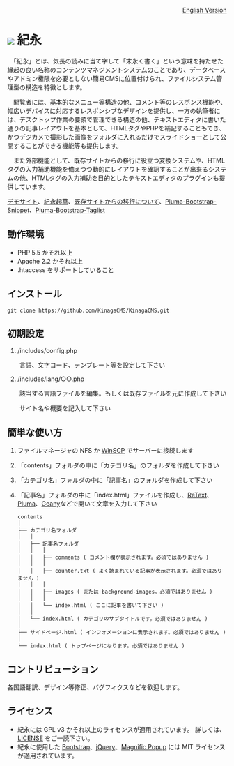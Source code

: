 <p align="right"><a href="README.md">English Version</a></p>

# ![](https://avatars3.githubusercontent.com/u/26238188?v=3&s=35) 紀永

　「紀永」とは、気長の読みに当て字して「末永く書く」という意味を持たせた縁起の良い名称のコンテンツマネジメントシステムのことであり、データベースやアドミン権限を必要としない簡易CMSに位置付けられ、ファイルシステム管理型の構造を特徴とします。

　閲覧者には、基本的なメニュー等構造の他、コメント等のレスポンス機能や、幅広いデバイスに対応するレスポンシブなデザインを提供し、一方の執筆者には、デスクトップ作業の要領で管理できる構造の他、テキストエディタに書いた通りの記事レイアウトを基本として、HTMLタグやPHPを補記することもでき、かつデジカメで撮影した画像をフォルダに入れるだけでスライドショーとして公開することができる機能等も提供します。

　また外部機能として、既存サイトからの移行に役立つ変換システムや、HTMLタグの入力補助機能を備えつつ動的にレイアウトを確認することが出来るシステムの他、HTMLタグの入力補助を目的としたテキストエディタのプラグインも提供しています。

[デモサイト](http://xn--5rwx17a.xn--v8jtdudb.com/)、[紀永起草](http://xn--vl1al2s.xn--v8jtdudb.com)、[既存サイトからの移行について](http://xn--5rwx17a.xn--v8jtdudb.com/%E6%97%A2%E5%AD%98%E3%82%B5%E3%82%A4%E3%83%88%E3%81%8B%E3%82%89%E3%81%AE%E7%A7%BB%E8%A1%8C%E3%81%AB%E3%81%A4%E3%81%84%E3%81%A6)、[Pluma-Bootstrap-Snippet](https://github.com/KinagaCMS/Pluma-Bootstrap-Snippet)、[Pluma-Bootstrap-Taglist](https://github.com/KinagaCMS/Pluma-Bootstrap-Taglist)



## 動作環境

- PHP 5.5 かそれ以上
- Apache 2.2 かそれ以上
- .htaccess をサポートしていること



## インストール
	git clone https://github.com/KinagaCMS/KinagaCMS.git



## 初期設定

1.  /includes/config.php

　　言語、文字コード、テンプレート等を設定して下さい

2.  /includes/lang/○○.php

　　該当する言語ファイルを編集。もしくは既存ファイルを元に作成して下さい
  
　　サイト名や概要を記入して下さい


## 簡単な使い方

1.  ファイルマネージャの NFS か [WinSCP](https://winscp.net/) でサーバーに接続します
2.  「contents」フォルダの中に「カテゴリ名」のフォルダを作成して下さい
3.  「カテゴリ名」フォルダの中に「記事名」のフォルダを作成して下さい
4.  「記事名」フォルダの中に「index.html」ファイルを作成し、[ReText](https://github.com/retext-project/retext)、[Pluma](https://github.com/mate-desktop/pluma)、[Geany](https://github.com/geany/geany/)などで開いて文章を入力して下さい

		contents
		│
		├── カテゴリ名フォルダ
		│	│
		│	├── 記事名フォルダ
		│	│	│
		│	│	├── comments ( コメント欄が表示されます。必須ではありません )
		│	│	│
		│	│	├── counter.txt ( よく読まれている記事が表示されます。必須ではありません )
		│	│	│
		│	│	├── images ( または background-images。必須ではありません )
		│	│	│
		│	│	└── index.html ( ここに記事を書いて下さい )
		│	│
		│	└── index.html ( カテゴリのサブタイトルです。必須ではありません )
		│
		├── サイドページ.html ( インフォメーションに表示されます。必須ではありません )
		│
		└── index.html ( トップページになります。必須ではありません )



## コントリビューション
各国語翻訳、デザイン等修正、バグフィクスなどを歓迎します。



## ライセンス

- 紀永には GPL v3 かそれ以上のライセンスが適用されています。 詳しくは、[LICENSE](LICENSE) をご一読下さい。
- 紀永に使用した [Bootstrap](http://getbootstrap.com/)、[jQuery](http://jquery.com/)、[Magnific Popup](http://dimsemenov.com/plugins/magnific-popup/) には MIT ライセンスが適用されています。
